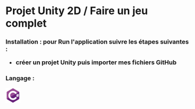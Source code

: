 <h1 align="left">Projet Unity 2D / Faire un jeu complet</h1>

<h3 align="left">Installation : pour Run l'application suivre les étapes suivantes :  

  - créer un projet Unity puis importer mes fichiers GitHub
</h3>

<h3 align="left">Langage :</h3>
<p align="left">
  <a href="https://www.w3schools.com/cs/" target="_blank" rel="noreferrer"> <img src="https://raw.githubusercontent.com/devicons/devicon/master/icons/csharp/csharp-original.svg" alt="csharp" width="40" height="40"/> </a>
</p>
